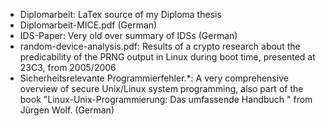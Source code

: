 - Diplomarbeit: LaTex source of my Diploma thesis
- Diplomarbeit-MICE.pdf (German)
- IDS-Paper: Very old over summary of IDSs (German)
- random-device-analysis.pdf: Results of a crypto research about the predicability of the PRNG output in Linux during boot time, presented at 23C3, from 2005/2006
- Sicherheitsrelevante Programmierfehler.*: A very comprehensive overview of secure Unix/Linux system programming, also part of the book "Linux-Unix-Programmierung: Das umfassende Handbuch " from Jürgen Wolf. (German)
